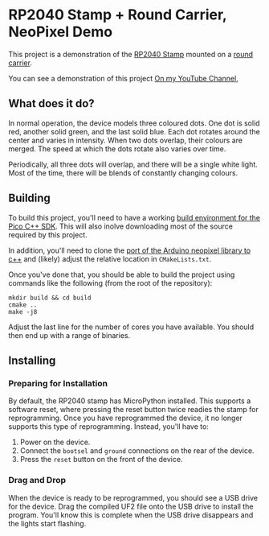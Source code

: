 # RP2040 Stamp + Round Carrier, NeoPixel Demo

This project is a demonstration of the [RP2040 Stamp](https://lectronz.com/products/rp2040-stamp) mounted on a [round carrier](https://lectronz.com/products/rp2040-stamp-round-carrier).

You can see a demonstration of this project [On my YouTube Channel](https://youtu.be/RtAe4qzLVxg?si=iUJfAAIeLWWjr16N),

## What does it do?

In normal operation, the device models three coloured dots. One dot is solid red, another solid green, and the last solid blue. Each dot rotates around the center and varies in intensity. When two dots overlap, their colours are merged. The speed at which the dots rotate also varies over time.

Periodically, all three dots will overlap, and there will be a single white light.  Most of the time, there will be blends of constantly changing colours.

## Building

To build this project, you'll need to have a working [build environment for the Pico C++ SDK](https://github.com/pimoroni/pimoroni-pico/blob/main/setting-up-the-pico-sdk.md).  This will also inolve downloading most of the source required by this project.

In addition, you'll need to clone the [port of the Arduino neopixel library to c++](https://github.com/martinkooij/pi-pico-adafruit-neopixels/tree/master) and (likely) adjust the relative location in `CMakeLists.txt`.

Once you've done that, you should be able to build the project using commands like the following (from the root of the repository):

```shell
mkdir build && cd build
cmake ..
make -j8
```

Adjust the last line for the number of cores you have available.  You should then end up with a range of binaries.

## Installing

### Preparing for Installation

By default, the RP2040 stamp has MicroPython installed. This supports a software reset, where pressing the reset button twice readies the stamp for reprogramming. Once you have reprogrammed the device, it no longer supports this type of reprogramming. Instead, you'll have to:

1. Power on the device.
2. Connect the `bootsel` and `ground` connections on the rear of the device.
3. Press the `reset` button on the front of the device.

### Drag and Drop

When the device is ready to be reprogrammed, you should see a USB drive for the device. Drag the compiled UF2 file onto the USB drive to install the program. You'll know this is complete when the USB drive disappears and the lights start flashing.
